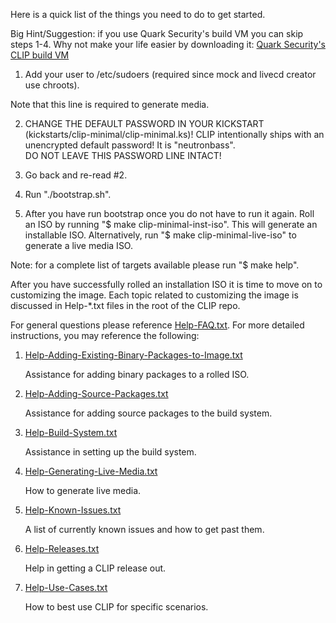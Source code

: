 Here is a quick list of the things you need to do to get started.

Big Hint/Suggestion: if you use Quark Security's build VM
you can skip steps 1-4.  Why not make your life easier by
downloading it:
[Quark Security's CLIP build VM](http://test.quarksecurity.com/opensource.shtml)


1. Add your user to /etc/sudoers (required since mock and livecd creator use
chroots).

Note that this line is required to generate media.

2. CHANGE THE DEFAULT PASSWORD IN YOUR KICKSTART (kickstarts/clip-minimal/clip-minimal.ks)!
CLIP intentionally ships with an unencrypted default password!  It is "neutronbass".  
DO NOT LEAVE THIS PASSWORD LINE INTACT!

3. Go back and re-read #2.

4. Run "./bootstrap.sh". 

5. After you have run bootstrap once you do not have to run it again. 
Roll an ISO by running "$ make clip-minimal-inst-iso". This will generate
an installable ISO.  Alternatively, run "$ make clip-minimal-live-iso" 
to generate a live media ISO.

Note: for a complete list of targets available please run "$ make help".

After you have successfully rolled an installation ISO it is time to move on
to customizing the image.  Each topic related to customizing the image is
discussed in Help-*.txt files in the root of the CLIP repo.

For general questions please reference [Help-FAQ.txt](Help-FAQ.txt).
For more detailed instructions, you may reference the following:

1. [Help-Adding-Existing-Binary-Packages-to-Image.txt](Help-Adding-Existing-Binary-Packages-to-Image.txt)
   
   Assistance for adding binary packages to a rolled ISO.

2. [Help-Adding-Source-Packages.txt](Help-Adding-Source-Packages.txt)

   Assistance for adding source packages to the build system.

3. [Help-Build-System.txt](Help-Build-System.txt)
   
   Assistance in setting up the build system.

4. [Help-Generating-Live-Media.txt](Help-Generating-Live-Media.txt)

   How to generate live media.

5. [Help-Known-Issues.txt](Help-Known-Issues.txt)

   A list of currently known issues and how to get past them.

8. [Help-Releases.txt](Help-Releases.txt)

   Help in getting a CLIP release out.

9. [Help-Use-Cases.txt](Help-Use-Cases.txt)

   How to best use CLIP for specific scenarios.
